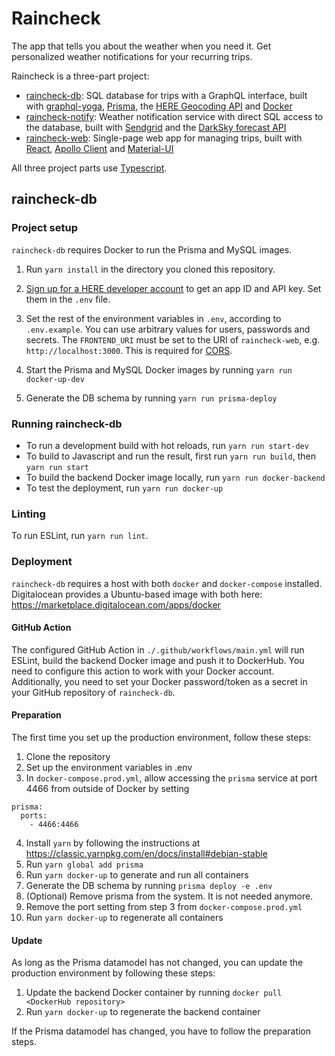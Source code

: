 # Raincheck

The app that tells you about the weather when you need it.
Get personalized weather notifications for your recurring trips.

Raincheck is a three-part project:

* [raincheck-db](https://github.com/flocodes/raincheck-db): SQL database for trips with a GraphQL interface, built with [graphql-yoga](https://github.com/prisma-labs/graphql-yoga), [Prisma](https://www.prisma.io/), the [HERE Geocoding API](https://developer.here.com/products/geocoding-and-search) and [Docker](https://www.docker.com/)
* [raincheck-notify](https://github.com/flocodes/raincheck-notify): Weather notification service with direct SQL access to the database, built with [Sendgrid](https://sendgrid.com/) and the [DarkSky forecast API](https://darksky.net/dev/docs)
* [raincheck-web](https://github.com/flocodes/raincheck-web): Single-page web app for managing trips, built with [React](https://reactjs.org/), [Apollo Client](https://www.apollographql.com/docs/react/) and [Material-UI](https://material-ui.com/)

All three project parts use [Typescript](https://www.typescriptlang.org/).

## raincheck-db

### Project setup

`raincheck-db` requires Docker to run the Prisma and MySQL images.

1. Run `yarn install` in the directory you cloned this repository.

2. [Sign up for a HERE developer account](https://developer.here.com/) to get an app ID and API key. Set them in the `.env` file.

3. Set the rest of the environment variables in `.env`, according to `.env.example`.
You can use arbitrary values for users, passwords and secrets.
The `FRONTEND_URI` must be set to the URI of `raincheck-web`, e.g. `http://localhost:3000`.
This is required for [CORS](https://developer.mozilla.org/en-US/docs/Web/HTTP/CORS).

4. Start the Prisma and MySQL Docker images by running `yarn run docker-up-dev`

5. Generate the DB schema by running `yarn run prisma-deploy`

### Running raincheck-db

* To run a development build with hot reloads, run `yarn run start-dev`
* To build to Javascript and run the result, first run `yarn run build`, then `yarn run start`
* To build the backend Docker image locally, run `yarn run docker-backend`
* To test the deployment, run `yarn run docker-up`

### Linting

To run ESLint, run `yarn run lint`.

### Deployment

`raincheck-db` requires a host with both `docker` and `docker-compose` installed. Digitalocean provides a Ubuntu-based image with both here: https://marketplace.digitalocean.com/apps/docker

#### GitHub Action

The configured GitHub Action in `./.github/workflows/main.yml` will run ESLint, build the backend Docker image and push it to DockerHub.
You need to configure this action to work with your Docker account.
Additionally, you need to set your Docker password/token as a secret in your GitHub repository of `raincheck-db`.

#### Preparation

The first time you set up the production environment, follow these steps:

1. Clone the repository
2. Set up the environment variables in .env
3. In `docker-compose.prod.yml`, allow accessing the `prisma` service at port 4466 from outside of Docker by setting
  ```
  prisma:
    ports:
      - 4466:4466
  ```
4. Install `yarn` by following the instructions at https://classic.yarnpkg.com/en/docs/install#debian-stable
5. Run `yarn global add prisma`
6. Run `yarn docker-up` to generate and run all containers
7. Generate the DB schema by running `prisma deploy -e .env`
8. (Optional) Remove prisma from the system. It is not needed anymore.
9. Remove the port setting from step 3 from `docker-compose.prod.yml`
10. Run `yarn docker-up` to regenerate all containers

#### Update

As long as the Prisma datamodel has not changed, you can update the production environment by following these steps:

1. Update the backend Docker container by running `docker pull <DockerHub repository>`
2. Run `yarn docker-up` to regenerate the backend container

If the Prisma datamodel has changed, you have to follow the preparation steps.
